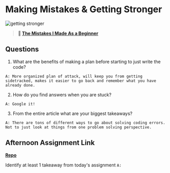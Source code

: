 # Making Mistakes & Getting Stronger

![getting stronger](https://bcw.blob.core.windows.net/public/img/lesson-images/js-bootcamp-logo.jpg)

> **📖 [The Mistakes I Made As a Beginner](https://codeworksacademy.com/fs-student-guide/resources/wk2/06-Coding-Mistakes)**

## Questions

1. What are the benefits of making a plan before starting to just write the code?

`A: More organized plan of attack, will keep you from getting sidetracked, makes it easier to go back and remember what you have already done.`

2. How do you find answers when you are stuck?

`A: Google it!`

3. From the entire article what are your biggest takeaways?

`A: There are tons of different ways to go about solving coding errors. Not to just look at things from one problem solving perspective.`

## Afternoon Assignment Link

**[Repo](https://github.com/Molly-Nettleton/boss-monster-js)**

Identify at least 1 takeaway from today's assignment
`
A: 
`